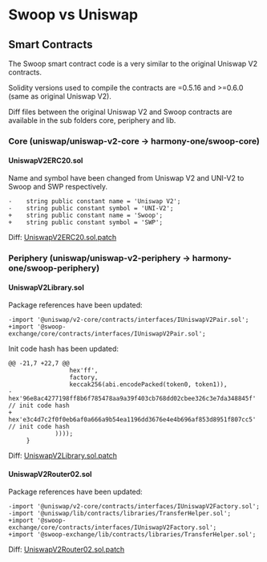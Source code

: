 # Swoop vs Uniswap

## Smart Contracts

The Swoop smart contract code is a very similar to the original Uniswap V2 contracts.

Solidity versions used to compile the contracts are =0.5.16 and >=0.6.0 (same as original Uniswap V2).

Diff files between the original Uniswap V2 and Swoop contracts are available in the sub folders core, periphery and lib.

### Core (uniswap/uniswap-v2-core -> harmony-one/swoop-core)

#### UniswapV2ERC20.sol

Name and symbol have been changed from Uniswap V2 and UNI-V2 to Swoop and SWP respectively.
```
-    string public constant name = 'Uniswap V2';
-    string public constant symbol = 'UNI-V2';
+    string public constant name = 'Swoop';
+    string public constant symbol = 'SWP';
```

Diff: [UniswapV2ERC20.sol.patch](core/UniswapV2ERC20.sol.patch)

### Periphery (uniswap/uniswap-v2-periphery -> harmony-one/swoop-periphery)

#### UniswapV2Library.sol

Package references have been updated:
```
-import '@uniswap/v2-core/contracts/interfaces/IUniswapV2Pair.sol';
+import '@swoop-exchange/core/contracts/interfaces/IUniswapV2Pair.sol';
```

Init code hash has been updated:
```
@@ -21,7 +22,7 @@
                 hex'ff',
                 factory,
                 keccak256(abi.encodePacked(token0, token1)),
-                hex'96e8ac4277198ff8b6f785478aa9a39f403cb768dd02cbee326c3e7da348845f' // init code hash
+                hex'e3c4d7c2f0f0eb6af0a666a9b54ea1196dd3676e4e4b696af853d8951f807cc5' // init code hash
             ))));
     }
```

Diff: [UniswapV2Library.sol.patch](periphery/UniswapV2Library.sol.patch)

#### UniswapV2Router02.sol

Package references have been updated:
```
-import '@uniswap/v2-core/contracts/interfaces/IUniswapV2Factory.sol';
-import '@uniswap/lib/contracts/libraries/TransferHelper.sol';
+import '@swoop-exchange/core/contracts/interfaces/IUniswapV2Factory.sol';
+import '@swoop-exchange/lib/contracts/libraries/TransferHelper.sol';
```

Diff: [UniswapV2Router02.sol.patch](periphery/UniswapV2Router02.sol.patch)
